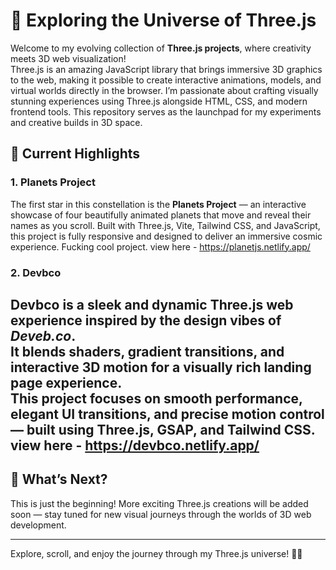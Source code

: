 # 🌌 Exploring the Universe of Three.js

Welcome to my evolving collection of **Three.js projects**, where creativity meets 3D web visualization!  
Three.js is an amazing JavaScript library that brings immersive 3D graphics to the web, making it possible to create interactive animations, models, and virtual worlds directly in the browser. I’m passionate about crafting visually stunning experiences using Three.js alongside HTML, CSS, and modern frontend tools. This repository serves as the launchpad for my experiments and creative builds in 3D space.

## 🚀 Current Highlights

### 1. Planets Project  
The first star in this constellation is the **Planets Project** — an interactive showcase of four beautifully animated planets that move and reveal their names as you scroll. Built with Three.js, Vite, Tailwind CSS, and JavaScript, this project is fully responsive and designed to deliver an immersive cosmic experience. Fucking cool project.
view here - https://planetjs.netlify.app/

### 2. Devbco  
**Devbco** is a sleek and dynamic **Three.js web experience** inspired by the design vibes of *Deveb.co*.  
It blends shaders, gradient transitions, and interactive 3D motion for a visually rich landing page experience.  
This project focuses on smooth performance, elegant UI transitions, and precise motion control — built using **Three.js**, **GSAP**, and **Tailwind CSS**.  
view here - https://devbco.netlify.app/
---

## 🌟 What’s Next?

This is just the beginning! More exciting Three.js creations will be added soon — stay tuned for new visual journeys through the worlds of 3D web development.

---

Explore, scroll, and enjoy the journey through my Three.js universe! 🚀✨  
